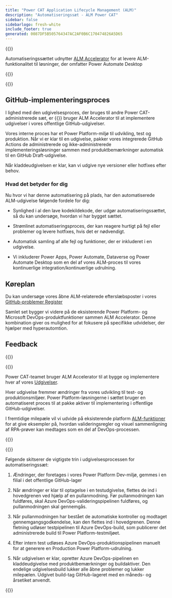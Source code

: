```yaml
---
title: "Power CAT Application Lifecycle Management (ALM)"
description: "Automatiseringssæt - ALM Power CAT"
sidebar: false
sidebarlogo: fresh-white
include_footer: true
generated: 0087DF5B505764347AC2AF0B6C170474826A5D65
---
```


{{<slideStyles>}}

<div class="optional">

Automatiseringssættet udnytter [ALM Accelerator](https://aka.ms/aa4pp) for at levere ALM-funktionalitet til løsninger, der omfatter Power Automate Desktop

</div>

{{<presentation slides="1,2">}}


<div class="optional">

{{<presentationStyles>}}

## GitHub-implementeringsproces

I lighed med den udgivelsesproces, der bruges til andre Power CAT-administrerede sæt, er {{<product-name>}} bruger ALM Accelerator til at implementere udgivelser i vores offentlige GitHub-udgivelser.

Vores interne proces har et Power Platform-miljø til udvikling, test og produktion. Når vi er klar til en udgivelse, pakker vores integrerede GitHub Actions de administrerede og ikke-administrerede implementeringsløsninger sammen med produktbemærkninger automatisk til en GitHub Draft-udgivelse.

Når kladdeudgivelsen er klar, kan vi udgive nye versioner eller hotfixes efter behov.

### Hvad det betyder for dig

Nu hvor vi har denne automatisering på plads, har den automatiserede ALM-udgivelse følgende fordele for dig:

- Synlighed i al den lave kodekildekode, der udgør automatiseringssættet, så du kan undersøge, hvordan vi har bygget sættet.

- Strømlinet automatiseringsproces, der kan reagere hurtigt på fejl eller problemer og levere hotfixes, hvis det er nødvendigt.

- Automatisk samling af alle fejl og funktioner, der er inkluderet i en udgivelse.

- Vi inkluderer Power Apps, Power Automate, Dataverse og Power Automate Desktop som en del af vores ALM-proces til vores kontinuerlige integration/kontinuerlige udrulning.

## Køreplan

Du kan undersøge vores åbne ALM-relaterede efterslæbsposter i vores [GitHub-problemer Register](https://github.com/microsoft/powercat-automation-kit/issues?q=is%3Aissue+is%3Aopen+label%3Aalm)

Samlet set bygger vi videre på de eksisterende Power Platform- og Microsoft DevOps-produktfunktioner sammen ALM Accelerator. Denne kombination giver os mulighed for at fokusere på specifikke udvidelser, der hjælper med hyperautomtion.

## Feedback

{{<questions name="/content/da/features/alm/powercat.json" completed="Tak, fordi du gav feedback" shownavigationbuttons="false" locale="da">}}

</div>

{{<slide  id="slide1" audio="features/alm/powercat/overview.mp3" description="Power CAT ALM Overview" localImage="/images/illustrations/alm-roadmap-2022-11.svg" >}}

Power CAT-teamet bruger ALM Accelerator til at bygge og implementere hver af vores [Udgivelser](https://github.com/microsoft/powercat-automation-kit/releases).

Hver udgivelse fremmer ændringer fra vores udvikling til test- og produktionsmiljøer. Power Platform-løsningerne i sættet bruger en automatiseret proces til at pakke aktiver til implementering i offentlige GitHub-udgivelser.

I fremtidige milepæle vil vi udvide på eksisterende platform [ALM-funktioner](/da/features/alm) for at give eksempler på, hvordan valideringsregler og visuel sammenligning af RPA-prøver kan medtages som en del af DevOps-processen.  

{{</slide>}}

{{<slide  id="slide2" audio="features/alm/powercat/release-process.mp3" description="Power CAT Automation Kit Release Checker" localImage="/images/illustrations/alm-powercat-process.svg" >}}

Følgende skitserer de vigtigste trin i udgivelsesprocessen for automatiseringssæt:

1. Ændringer, der foretages i vores Power Platform Dev-miljø, gemmes i en filial i det offentlige GitHub-lager

2. Når ændringer er klar til optagelse i en testudgivelse, flettes de ind i hovedgrenen ved hjælp af en pullanmodning. Før pullanmodningen kan fuldføres, skal Azure DevOps-valideringspipelinen fuldføres, og pullanmodningen skal gennemgås.

3. Når pullanmodningen har bestået de automatiske kontroller og modtaget gennemgangsgodkendelse, kan den flettes ind i hovedgrenen. Denne fletning udløser testpipelinen til Azure DevOps-build, som publicerer det administrerede build til Power Platform-testmiljøet.

4. Efter intern test udløses Azure DevOps-produktionspipelinen manuelt for at generere en Production Power Platform-udrulning.

5. Når udgivelsen er klar, opretter Azure DevOps-pipelinen en kladdeudgivelse med produktbemærkninger og buildaktiver. Den endelige udgivelsesbuild lukker alle åbne problemer og lukker milepælen. Udgivet build-tag GitHub-lageret med en måneds- og årsetiket anvendt.

{{</slide>}}
